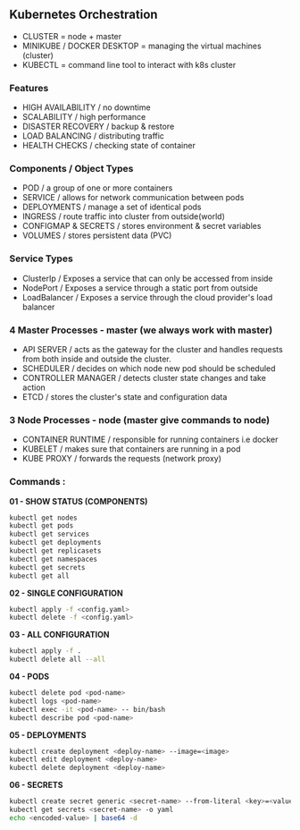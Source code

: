 ## Kubernetes Orchestration

- CLUSTER = node + master
- MINIKUBE / DOCKER DESKTOP = managing the virtual machines (cluster)
- KUBECTL = command line tool to interact with k8s cluster

### Features

- HIGH AVAILABILITY / no downtime
- SCALABILITY / high performance
- DISASTER RECOVERY / backup & restore
- LOAD BALANCING / distributing traffic
- HEALTH CHECKS / checking state of container

### Components / Object Types

- POD / a group of one or more containers
- SERVICE / allows for network communication between pods
- DEPLOYMENTS / manage a set of identical pods
- INGRESS / route traffic into cluster from outside(world)
- CONFIGMAP & SECRETS / stores environment & secret variables
- VOLUMES / stores persistent data (PVC)

<!-- ingress => service => pod -->

### Service Types

- ClusterIp / Exposes a service that can only be accessed from inside
- NodePort / Exposes a service through a static port from outside
- LoadBalancer / Exposes a service through the cloud provider's load balancer

### 4 Master Processes - master (we always work with master)

- API SERVER / acts as the gateway for the cluster and handles requests from both inside and outside the cluster.
- SCHEDULER / decides on which node new pod should be scheduled
- CONTROLLER MANAGER / detects cluster state changes and take action
- ETCD / stores the cluster's state and configuration data

### 3 Node Processes - node (master give commands to node)

- CONTAINER RUNTIME / responsible for running containers i.e docker
- KUBELET / makes sure that containers are running in a pod
- KUBE PROXY / forwards the requests (network proxy)

### Commands :

**01 - SHOW STATUS (COMPONENTS)**

```bash
kubectl get nodes
kubectl get pods
kubectl get services
kubectl get deployments
kubectl get replicasets
kubectl get namespaces
kubectl get secrets
kubectl get all
```

**02 - SINGLE CONFIGURATION**

```bash
kubectl apply -f <config.yaml>
kubectl delete -f <config.yaml>
```

**03 - ALL CONFIGURATION**

```bash
kubectl apply -f .
kubectl delete all --all
```

**04 - PODS**

```bash
kubectl delete pod <pod-name>
kubectl logs <pod-name>
kubectl exec -it <pod-name> -- bin/bash
kubectl describe pod <pod-name>
```

**05 - DEPLOYMENTS**

```bash
kubectl create deployment <deploy-name> --image=<image>
kubectl edit deployment <deploy-name>
kubectl delete deployment <deploy-name>
```

**06 - SECRETS**

```bash
kubectl create secret generic <secret-name> --from-literal <key>=<value>
kubectl get secrets <secret-name> -o yaml
echo <encoded-value> | base64 -d
```
